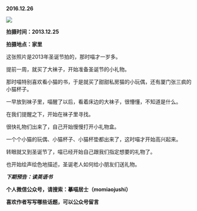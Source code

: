
          
            
**2016.12.26**



![](//upload-images.jianshu.io/upload_images/51001-f79ebc3eb9db06a2.jpg)




**拍摄时间：2013.12.25**

**拍摄地点：家里**

这张照片是2013年圣诞节拍的，那时喵才一岁多。

提前一周，就买了大袜子，开始准备圣诞节的小礼物。

那时喵特别喜欢看小猫的书，于是就买了甜甜私房猫的小玩偶，还有厦门张三疯的小猫杯子。

一早放到袜子里，喵醒了以后，看着床边的大袜子，很懵懂，不知道是什么。

在我们提醒之下，开始在袜子里寻找。

很快礼物们出来了，自己开始慢慢打开小礼物盒。

一个个小猫的玩偶、小猫杯子、小猫杯垫都出来了，这时喵才开始高兴起来。

转眼就又到圣诞节了，喵已经开始自己跟我们指定想要的礼物了。

也开始绘声绘色地描述，圣诞老人如何给小朋友们送礼物。


***下期预告：读英语书***


**个人微信公众号，请搜索：摹喵居士（momiaojushi）**

**喜欢作者写写哪些话题，可以公众号留言**

          
        